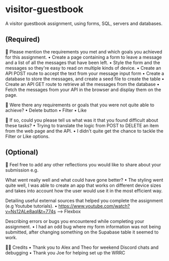 # visitor-guestbook

A visitor guestbook assignment, using forms, SQL, servers and databases.

## (Required)

🎯 Please mention the requirements you met and which goals you achieved for this assignment.
• Create a page containing a form to leave a message and a list of all the messages that have been left.
• Style the form and the messages so they're easy to read on multiple kinds of device.
• Create an API POST route to accept the text from your message input form
• Create a database to store the messages, and create a seed file to create the table
• Create an API GET route to retrieve all the messages from the database
• Fetch the messages from your API in the browser and display them on the page.

🎯 Were there any requirements or goals that you were not quite able to achieve?
• Delete button
• Filter
• Like

🎯 If so, could you please tell us what was it that you found difficult about these tasks?
• Trying to translate the logic from POST to DELETE an item from the web page and the API.
• I didn't quite get the chance to tackle the Filter or Like options.

## (Optional)

🏹 Feel free to add any other reflections you would like to share about your submission e.g.

What went really well and what could have gone better?
• The styling went quite well, I was able to create an app that works on different device sizes and takes into account how the user would use it in the most efficient way.

Detailing useful external sources that helped you complete the assignment (e.g Youtube tutorials).
• https://www.youtube.com/watch?v=Ns12ALe8aqI&t=774s --> Flexbox

Describing errors or bugs you encountered while completing your assignment.
• I had an odd bug where my form information was not being submitted, after changing something on the Supabase table it seemed to work.

🙏🏼 Credits
• Thank you to Alex and Theo for weekend Discord chats and debugging
• Thank you Joe for helping set up the WRRC
